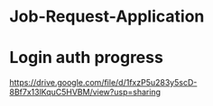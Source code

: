 # Job-Request-Application

# Login auth progress
https://drive.google.com/file/d/1fxzP5u283y5scD-8Bf7x13lKquC5HVBM/view?usp=sharing
